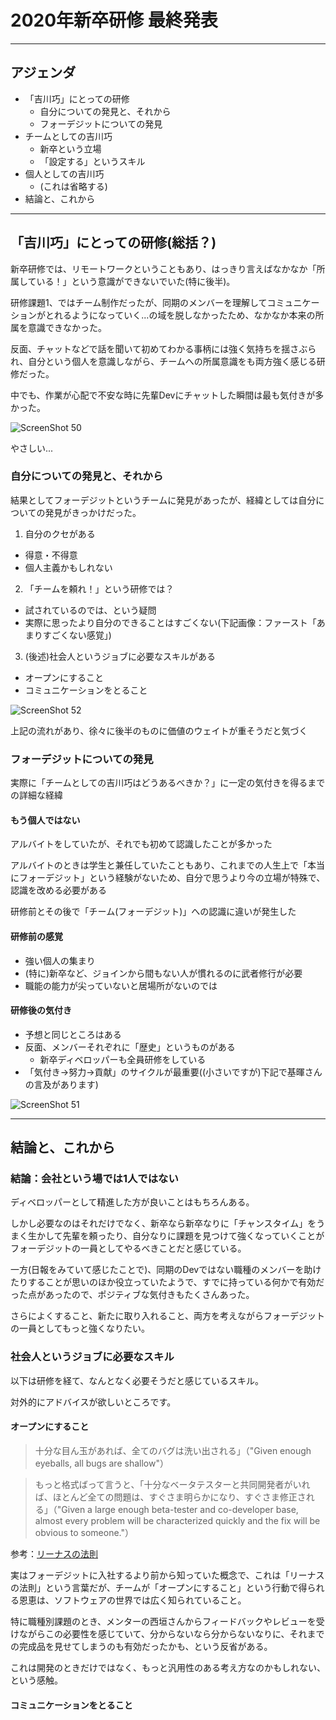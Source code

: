 # 2020年新卒研修 最終発表

---
## アジェンダ

- 「吉川巧」にとっての研修
  - 自分についての発見と、それから
  - フォーデジットについての発見
- チームとしての吉川巧
  - 新卒という立場
  - 「設定する」というスキル
- 個人としての吉川巧
  - (これは省略する)
- 結論と、これから

---
## 「吉川巧」にとっての研修(総括？)

新卒研修では、リモートワークということもあり、はっきり言えばなかなか「所属している！」という意識ができないでいた(特に後半)。

研修課題1、ではチーム制作だったが、同期のメンバーを理解してコミュニケーションがとれるようになっていく...の域を脱しなかったため、なかなか本来の所属を意識できなかった。

反面、チャットなどで話を聞いて初めてわかる事柄には強く気持ちを揺さぶられ、自分という個人を意識しながら、チームへの所属意識をも両方強く感じる研修だった。

中でも、作業が心配で不安な時に先輩Devにチャットした瞬間は最も気付きが多かった。

![ScreenShot 50](https://user-images.githubusercontent.com/42050632/81368933-0c597800-912c-11ea-8eca-feb12d92ead0.png)

やさしい...

### 自分についての発見と、それから

結果としてフォーデジットというチームに発見があったが、経緯としては自分についての発見がきっかけだった。

1. 自分のクセがある
  - 得意・不得意
  - 個人主義かもしれない
2. 「チームを頼れ！」という研修では？
  - 試されているのでは、という疑問
  - 実際に思ったより自分のできることはすごくない(下記画像：ファースト「あまりすごくない感覚」)
3. (後述)社会人というジョブに必要なスキルがある
  - オープンにすること
  - コミュニケーションをとること

![ScreenShot 52](https://user-images.githubusercontent.com/42050632/81369347-26e02100-912d-11ea-96c2-76125d3e0182.png)


上記の流れがあり、徐々に後半のものに価値のウェイトが重そうだと気づく

### フォーデジットについての発見

実際に「チームとしての吉川巧はどうあるべきか？」に一定の気付きを得るまでの詳細な経緯

#### もう個人ではない

アルバイトをしていたが、それでも初めて認識したことが多かった

アルバイトのときは学生と兼任していたこともあり、これまでの人生上で「本当にフォーデジット」という経験がないため、自分で思うより今の立場が特殊で、認識を改める必要がある

研修前とその後で「チーム(フォーデジット)」への認識に違いが発生した

#### 研修前の感覚

- 強い個人の集まり
- (特に)新卒など、ジョインから間もない人が慣れるのに武者修行が必要
- 職能の能力が尖っていないと居場所がないのでは

#### 研修後の気付き

- 予想と同じところはある
- 反面、メンバーそれぞれに「歴史」というものがある
  - 新卒ディベロッパーも全員研修をしている
- 「気付き→努力→貢献」のサイクルが最重要((小さいですが)下記で基暉さんの言及があります)

![ScreenShot 51](https://user-images.githubusercontent.com/42050632/81368943-10859580-912c-11ea-89c8-0d48e118ea48.png)

---
## 結論と、これから

### 結論：会社という場では1人ではない

ディベロッパーとして精進した方が良いことはもちろんある。

しかし必要なのはそれだけでなく、新卒なら新卒なりに「チャンスタイム」をうまく生かして先輩を頼ったり、自分なりに課題を見つけて強くなっていくことがフォーデジットの一員としてやるべきことだと感じている。

一方(日報をみていて感じたことで)、同期のDevではない職種のメンバーを助けたりすることが思いのほか役立っていたようで、すでに持っている何かで有効だった点があったので、ポジティブな気付きもたくさんあった。

さらによくすること、新たに取り入れること、両方を考えながらフォーデジットの一員としてもっと強くなりたい。


### 社会人というジョブに必要なスキル

以下は研修を経て、なんとなく必要そうだと感じているスキル。

対外的にアドバイスが欲しいところです。

#### オープンにすること

> 十分な目ん玉があれば、全てのバグは洗い出される」（"Given enough eyeballs, all bugs are shallow"）

> もっと格式ばって言うと、「十分なベータテスターと共同開発者がいれば、ほとんど全ての問題は、すぐさま明らかになり、すぐさま修正される」（"Given a large enough beta-tester and co-developer base, almost every problem will be characterized quickly and the fix will be obvious to someone."）

参考：[リーナスの法則](https://ja.wikipedia.org/wiki/%E3%83%AA%E3%83%BC%E3%83%8A%E3%82%B9%E3%81%AE%E6%B3%95%E5%89%87)

実はフォーデジットに入社するより前から知っていた概念で、これは「リーナスの法則」という言葉だが、チームが「オープンにすること」という行動で得られる恩恵は、ソフトウェアの世界では広く知られていること。

特に職種別課題のとき、メンターの西垣さんからフィードバックやレビューを受けながらこの必要性を感じていて、分からないなら分からないなりに、それまでの完成品を見せてしまうのも有効だったかも、という反省がある。

これは開発のときだけではなく、もっと汎用性のある考え方なのかもしれない、という感触。

#### コミュニケーションをとること





